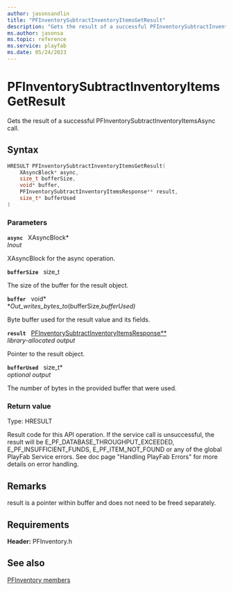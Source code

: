 ```yaml
---
author: jasonsandlin
title: "PFInventorySubtractInventoryItemsGetResult"
description: "Gets the result of a successful PFInventorySubtractInventoryItemsAsync call."
ms.author: jasonsa
ms.topic: reference
ms.service: playfab
ms.date: 05/24/2023
---
```


# PFInventorySubtractInventoryItemsGetResult  

Gets the result of a successful PFInventorySubtractInventoryItemsAsync call.  

## Syntax  
  
```cpp
HRESULT PFInventorySubtractInventoryItemsGetResult(  
    XAsyncBlock* async,  
    size_t bufferSize,  
    void* buffer,  
    PFInventorySubtractInventoryItemsResponse** result,  
    size_t* bufferUsed  
)  
```  
  
### Parameters  
  
**`async`** &nbsp; XAsyncBlock*  
*_Inout_*  
  
XAsyncBlock for the async operation.  
  
**`bufferSize`** &nbsp; size_t  
  
The size of the buffer for the result object.  
  
**`buffer`** &nbsp; void*  
*_Out_writes_bytes_to_(bufferSize,*bufferUsed)*  
  
Byte buffer used for the result value and its fields.  
  
**`result`** &nbsp; [PFInventorySubtractInventoryItemsResponse**](../../pfinventorytypes/structs/pfinventorysubtractinventoryitemsresponse.md)  
*library-allocated output*  
  
Pointer to the result object.  
  
**`bufferUsed`** &nbsp; size_t*  
*optional output*  
  
The number of bytes in the provided buffer that were used.  
  
  
### Return value
Type: HRESULT
  
Result code for this API operation. If the service call is unsuccessful, the result will be E_PF_DATABASE_THROUGHPUT_EXCEEDED, E_PF_INSUFFICIENT_FUNDS, E_PF_ITEM_NOT_FOUND or any of the global PlayFab Service errors. See doc page "Handling PlayFab Errors" for more details on error handling.
  
## Remarks  
  
result is a pointer within buffer and does not need to be freed separately.
  
## Requirements  
  
**Header:** PFInventory.h
  
## See also  
[PFInventory members](../pfinventory_members.md)  

  
  

